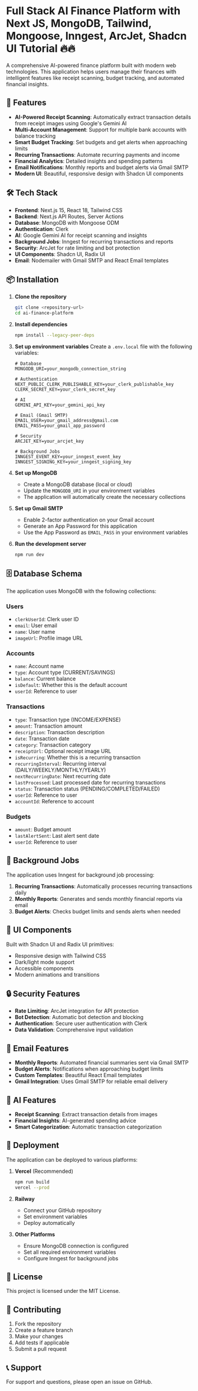 # Full Stack AI Finance Platform with Next JS, MongoDB, Tailwind, Mongoose, Inngest, ArcJet, Shadcn UI Tutorial 🔥🔥

A comprehensive AI-powered finance platform built with modern web technologies. This application helps users manage their finances with intelligent features like receipt scanning, budget tracking, and automated financial insights.

## 🚀 Features

- **AI-Powered Receipt Scanning**: Automatically extract transaction details from receipt images using Google's Gemini AI
- **Multi-Account Management**: Support for multiple bank accounts with balance tracking
- **Smart Budget Tracking**: Set budgets and get alerts when approaching limits
- **Recurring Transactions**: Automate recurring payments and income
- **Financial Analytics**: Detailed insights and spending patterns
- **Email Notifications**: Monthly reports and budget alerts via Gmail SMTP
- **Modern UI**: Beautiful, responsive design with Shadcn UI components

## 🛠️ Tech Stack

- **Frontend**: Next.js 15, React 18, Tailwind CSS
- **Backend**: Next.js API Routes, Server Actions
- **Database**: MongoDB with Mongoose ODM
- **Authentication**: Clerk
- **AI**: Google Gemini AI for receipt scanning and insights
- **Background Jobs**: Inngest for recurring transactions and reports
- **Security**: ArcJet for rate limiting and bot protection
- **UI Components**: Shadcn UI, Radix UI
- **Email**: Nodemailer with Gmail SMTP and React Email templates

## 📦 Installation

1. **Clone the repository**
   ```bash
   git clone <repository-url>
   cd ai-finance-platform
   ```

2. **Install dependencies**
   ```bash
   npm install --legacy-peer-deps
   ```

3. **Set up environment variables**
   Create a `.env.local` file with the following variables:
   ```env
   # Database
   MONGODB_URI=your_mongodb_connection_string
   
   # Authentication
   NEXT_PUBLIC_CLERK_PUBLISHABLE_KEY=your_clerk_publishable_key
   CLERK_SECRET_KEY=your_clerk_secret_key
   
   # AI
   GEMINI_API_KEY=your_gemini_api_key
   
   # Email (Gmail SMTP)
   EMAIL_USER=your_gmail_address@gmail.com
   EMAIL_PASS=your_gmail_app_password
   
   # Security
   ARCJET_KEY=your_arcjet_key
   
   # Background Jobs
   INNGEST_EVENT_KEY=your_inngest_event_key
   INNGEST_SIGNING_KEY=your_inngest_signing_key
   ```

4. **Set up MongoDB**
   - Create a MongoDB database (local or cloud)
   - Update the `MONGODB_URI` in your environment variables
   - The application will automatically create the necessary collections

5. **Set up Gmail SMTP**
   - Enable 2-factor authentication on your Gmail account
   - Generate an App Password for this application
   - Use the App Password as `EMAIL_PASS` in your environment variables

6. **Run the development server**
   ```bash
   npm run dev
   ```

## 🗄️ Database Schema

The application uses MongoDB with the following collections:

### Users
- `clerkUserId`: Clerk user ID
- `email`: User email
- `name`: User name
- `imageUrl`: Profile image URL

### Accounts
- `name`: Account name
- `type`: Account type (CURRENT/SAVINGS)
- `balance`: Current balance
- `isDefault`: Whether this is the default account
- `userId`: Reference to user

### Transactions
- `type`: Transaction type (INCOME/EXPENSE)
- `amount`: Transaction amount
- `description`: Transaction description
- `date`: Transaction date
- `category`: Transaction category
- `receiptUrl`: Optional receipt image URL
- `isRecurring`: Whether this is a recurring transaction
- `recurringInterval`: Recurring interval (DAILY/WEEKLY/MONTHLY/YEARLY)
- `nextRecurringDate`: Next recurring date
- `lastProcessed`: Last processed date for recurring transactions
- `status`: Transaction status (PENDING/COMPLETED/FAILED)
- `userId`: Reference to user
- `accountId`: Reference to account

### Budgets
- `amount`: Budget amount
- `lastAlertSent`: Last alert sent date
- `userId`: Reference to user

## 🔄 Background Jobs

The application uses Inngest for background job processing:

1. **Recurring Transactions**: Automatically processes recurring transactions daily
2. **Monthly Reports**: Generates and sends monthly financial reports via email
3. **Budget Alerts**: Checks budget limits and sends alerts when needed

## 🎨 UI Components

Built with Shadcn UI and Radix UI primitives:
- Responsive design with Tailwind CSS
- Dark/light mode support
- Accessible components
- Modern animations and transitions

## 🔒 Security Features

- **Rate Limiting**: ArcJet integration for API protection
- **Bot Detection**: Automatic bot detection and blocking
- **Authentication**: Secure user authentication with Clerk
- **Data Validation**: Comprehensive input validation

## 📧 Email Features

- **Monthly Reports**: Automated financial summaries sent via Gmail SMTP
- **Budget Alerts**: Notifications when approaching budget limits
- **Custom Templates**: Beautiful React Email templates
- **Gmail Integration**: Uses Gmail SMTP for reliable email delivery

## 🤖 AI Features

- **Receipt Scanning**: Extract transaction details from images
- **Financial Insights**: AI-generated spending advice
- **Smart Categorization**: Automatic transaction categorization

## 🚀 Deployment

The application can be deployed to various platforms:

1. **Vercel** (Recommended)
   ```bash
   npm run build
   vercel --prod
   ```

2. **Railway**
   - Connect your GitHub repository
   - Set environment variables
   - Deploy automatically

3. **Other Platforms**
   - Ensure MongoDB connection is configured
   - Set all required environment variables
   - Configure Inngest for background jobs

## 📝 License

This project is licensed under the MIT License.

## 🤝 Contributing

1. Fork the repository
2. Create a feature branch
3. Make your changes
4. Add tests if applicable
5. Submit a pull request

## 📞 Support

For support and questions, please open an issue on GitHub.
